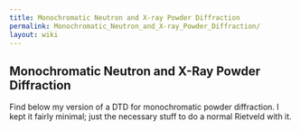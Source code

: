 ```yaml
---
title: Monochromatic Neutron and X-ray Powder Diffraction
permalink: Monochromatic_Neutron_and_X-ray_Powder_Diffraction/
layout: wiki
---
```


Monochromatic Neutron and X-Ray Powder Diffraction
--------------------------------------------------

Find below my version of a DTD for monochromatic powder diffraction. I
kept it fairly minimal; just the necessary stuff to do a normal Rietveld
with it.

<nxformat file="NXmonopd.xml" tree="yes"></nxformat>
